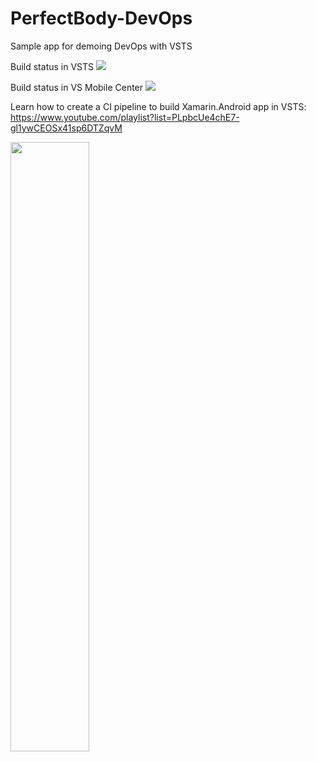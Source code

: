# PerfectBody-DevOps
Sample app for demoing DevOps with VSTS

Build status in VSTS <img src="https://houssemdellai.visualstudio.com/_apis/public/build/definitions/dfec64f9-d8b1-4993-a40a-86aefbb843c1/17/badge"/>

Build status in VS Mobile Center <img src="https://build.mobile.azure.com/v0.1/apps/9ae2f3a9-7212-448e-a40a-4382f1732c3f/branches/master/badge"/>


Learn how to create a CI pipeline to build Xamarin.Android app in VSTS:
https://www.youtube.com/playlist?list=PLpbcUe4chE7-gl1ywCEOSx41sp6DTZqvM

<a href="https://www.youtube.com/playlist?list=PLpbcUe4chE7-gl1ywCEOSx41sp6DTZqvM">
<img src="https://github.com/HoussemDellai/PerfectBody-DevOps/blob/master/items/devops%20xamarin%20android.png?raw=true" width="50%"/>
</a>
